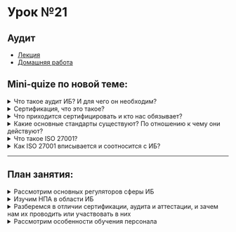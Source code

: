 # Урок №21
## Аудит

* [Лекция](21_Audit.pdf)
* [Домашняя работа](HW21.md)

## Mini-quize по новой теме:

<details>
  <summary>Что такое аудит ИБ? И для чего он необходим?</summary>
<br>
Аудит ИБ — это процесс проверки соответствия системы или организации установленным стандартам информационной безопасности. 

Цели аудита:
- Выявление уязвимостей в системах защиты информации.
- Оценка эффективности текущих мер ИБ.
- Подготовка к сертификации или аттестации.
  
Пример: аудит может обнаружить, что резервное копирование данных выполняется нерегулярно, что представляет риск потери данных.

---

</details>

<details>
  <summary>Сертификация, что это такое?</summary>
<br>
Сертификация — это процедура подтверждения соответствия системы, продукта или услуги требованиям определённых стандартов.

Пример: сертификация ISO 27001 подтверждает, что система управления информационной безопасностью соответствует международным стандартам.

---

</details>

<details>
  <summary>Что приходится сертифицировать и кто нас обязывает?</summary>
<br>
Сертифицировать необходимо:
- Системы управления информацией.
- Программное обеспечение.
- Оборудование, связанное с обработкой данных.

Обязательство сертификации может исходить от:
- Государственных регуляторов.
- Международных стандартов.
- Требований клиентов или партнёров.

Пример: компания, обрабатывающая данные платежных карт, обязана соответствовать стандарту PCI DSS.

---

</details>

<details>
  <summary>Какие основные стандарты существуют? По отношению к чему они действуют?</summary>
<br>
Основные стандарты в области ИБ:
- **ISO 27001:** Управление информационной безопасностью.
- **PCI DSS:** Безопасность данных платежных карт.
- **GDPR:** Защита персональных данных.
- **NIST:** Рекомендации по обеспечению кибербезопасности.

Пример: ISO 27001 применяется для защиты информации в организациях, а PCI DSS — в компаниях, работающих с платёжными системами.

---

</details>

<details>
  <summary>Что такое ISO 27001?</summary>
<br>
ISO 27001 — это международный стандарт, определяющий требования к системе управления информационной безопасностью (СУИБ).

Основные элементы:
- Оценка рисков.
- Разработка политики безопасности.
- Внедрение технических и организационных мер защиты.

Пример: компания использует ISO 27001 для минимизации рисков утечки данных.

---

</details>

<details>
  <summary>Как ISO 27001 вписывается и соотносится с ИБ?</summary>
<br>
ISO 27001 является основой для построения системы управления информационной безопасностью (СУИБ). Он:
- Определяет процессы для защиты конфиденциальности, целостности и доступности данных.
- Соотносится с другими стандартами, такими как ISO 9001, для управления качеством.

Пример: внедрение ISO 27001 позволяет компании продемонстрировать клиентам свою приверженность безопасности данных.

---

</details>

---

## План занятия:

<details>
  <summary>Рассмотрим основных регуляторов сферы ИБ</summary>
<br>

- Законодательные органы (например, Роскомнадзор, ФСБ).
- Международные организации (ISO, NIST).
Пример: требования по защите персональных данных устанавливаются GDPR в ЕС и ФЗ-152 в России.

---

</details>

<details>
  <summary>Изучим НПА в области ИБ</summary>
<br>

- Федеральные законы (например, ФЗ-152 "О персональных данных").
- Стандарты (например, ГОСТ Р 57580).
Пример: ГОСТ Р 57580 устанавливает правила защиты информации в финансовом секторе.

---

</details>

<details>
  <summary>Разберемся в отличии сертификации, аудита и аттестации, и зачем нам их проводить или участвовать в них</summary>
<br>

- **Сертификация:** подтверждение соответствия стандартам (например, ISO 27001).
- **Аудит:** оценка текущего состояния ИБ.
- **Аттестация:** проверка объекта на соответствие требованиям регуляторов.

Пример: сертификация подтверждает, что система управления соответствует ISO 27001, а аудит выявляет недостатки в её реализации.

---

</details>

<details>
  <summary>Рассмотрим особенности обучения персонала</summary>
<br>

- Внедрение курсов по кибербезопасности.
- Проведение регулярных тренингов для сотрудников.
Пример: обучение персонала распознаванию фишинговых писем помогает предотвратить атаки.

---

</details>
